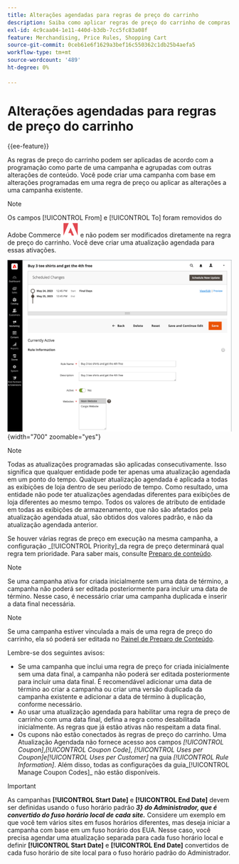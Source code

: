 ```yaml
---
title: Alterações agendadas para regras de preço do carrinho
description: Saiba como aplicar regras de preço do carrinho de compras conforme agendado como parte de uma campanha e agrupado com outras alterações de conteúdo.
exl-id: 4c9caa04-1e11-440d-b3db-7cc5fc83a08f
feature: Merchandising, Price Rules, Shopping Cart
source-git-commit: 0ceb61e6f1629a3bef16c550362c1db25b4aefa5
workflow-type: tm+mt
source-wordcount: '489'
ht-degree: 0%

---
```


# Alterações agendadas para regras de preço do carrinho

{{ee-feature}}

As regras de preço do carrinho podem ser aplicadas de acordo com a programação como parte de uma campanha e agrupadas com outras alterações de conteúdo. Você pode criar uma campanha com base em alterações programadas em uma regra de preço ou aplicar as alterações a uma campanha existente.

>[!NOTE]
>
>Os campos [!UICONTROL From] e [!UICONTROL To] foram removidos do Adobe Commerce ![Adobe Commerce](../assets/adobe-logo.svg) e não podem ser modificados diretamente na regra de preço do carrinho. Você deve criar uma atualização agendada para essas ativações.

![Regras de preço do carrinho - alterações agendadas](./assets/content-staging-price-rules-cart-scheduled-changes.png){width="700" zoomable="yes"}

>[!NOTE]
>
>Todas as atualizações programadas são aplicadas consecutivamente. Isso significa que qualquer entidade pode ter apenas uma atualização agendada em um ponto do tempo. Qualquer atualização agendada é aplicada a todas as exibições de loja dentro de seu período de tempo. Como resultado, uma entidade não pode ter atualizações agendadas diferentes para exibições de loja diferentes ao mesmo tempo. Todos os valores de atributo de entidade em todas as exibições de armazenamento, que não são afetados pela atualização agendada atual, são obtidos dos valores padrão, e não da atualização agendada anterior.

Se houver várias regras de preço em execução na mesma campanha, a configuração _[!UICONTROL Priority]_da regra de preço determinará qual regra tem prioridade. Para saber mais, consulte [Preparo de conteúdo](../content-design/content-staging.md).

>[!NOTE]
>
>Se uma campanha ativa for criada inicialmente sem uma data de término, a campanha não poderá ser editada posteriormente para incluir uma data de término. Nesse caso, é necessário criar uma campanha duplicada e inserir a data final necessária.

>[!NOTE]
>
>Se uma campanha estiver vinculada a mais de uma regra de preço do carrinho, ela só poderá ser editada no [Painel de Preparo de Conteúdo](../content-design/content-staging-dashboard.md).

Lembre-se dos seguintes avisos:

- Se uma campanha que inclui uma regra de preço for criada inicialmente sem uma data final, a campanha não poderá ser editada posteriormente para incluir uma data final. É recomendável adicionar uma data de término ao criar a campanha ou criar uma versão duplicada da campanha existente e adicionar a data de término à duplicação, conforme necessário.
- Ao usar uma atualização agendada para habilitar uma regra de preço de carrinho com uma data final, defina a regra como desabilitada inicialmente. As regras que já estão ativas não respeitam a data final.
- Os cupons não estão conectados às regras de preço do carrinho. Uma Atualização Agendada não fornece acesso aos campos _[!UICONTROL Coupon]_,_[!UICONTROL Coupon Code]_, _[!UICONTROL Uses per Coupon]_e_[!UICONTROL Uses per Customer]_ na guia _[!UICONTROL Rule Information]_. Além disso, todas as configurações da guia_[!UICONTROL Manage Coupon Codes]_ não estão disponíveis.

>[!IMPORTANT]
>
>As campanhas **[!UICONTROL Start Date]** e **[!UICONTROL End Date]** devem ser definidas usando o fuso horário padrão **_3} do Administrador, que é convertido do fuso horário local de cada site._** Considere um exemplo em que você tem vários sites em fusos horários diferentes, mas deseja iniciar a campanha com base em um fuso horário dos EUA. Nesse caso, você precisa agendar uma atualização separada para cada fuso horário local e definir **[!UICONTROL Start Date]** e **[!UICONTROL End Date]** convertidos de cada fuso horário de site local para o fuso horário padrão do Administrador.
